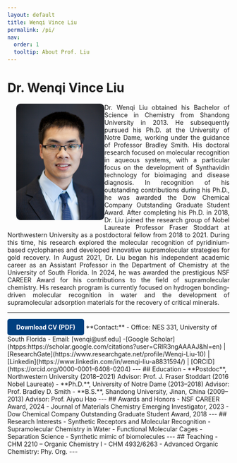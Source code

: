 ```yaml
---
layout: default
title: Wenqi Vince Liu
permalink: /pi/
nav:
  order: 1
  tooltip: About Prof. Liu
---
```

# Dr. Wenqi Vince Liu
<p style="text-align: justify;">
  <img src="/assets/images/wenqi-liu.jpg" alt="Wenqi Vince Liu" style="float: left; width: 200px; height: auto; margin-left: 20px; margin-bottom: 10px; border-radius: 10px;">
  Dr. Wenqi Liu obtained his Bachelor of Science in Chemistry from Shandong University in 2013. He subsequently pursued his Ph.D. at the University of Notre Dame, working under the guidance of Professor Bradley Smith. His doctoral research focused on molecular recognition in aqueous systems, with a particular focus on the development of Synthavidin technology for bioimaging and disease diagnosis. In recognition of his outstanding contributions during his Ph.D., he was awarded the Dow Chemical Company Outstanding Graduate Student Award. After completing his Ph.D. in 2018, Dr. Liu joined the research group of Nobel Laureate Professor Fraser Stoddart at Northwestern University as a postdoctoral fellow from 2018 to 2021. During this time, his research explored the molecular recognition of pyridinium-based cyclophanes and developed innovative supramolecular strategies for gold recovery. In August 2021, Dr. Liu began his independent academic career as an Assistant Professor in the Department of Chemistry at the University of South Florida. In 2024, he was awarded the prestigious NSF CAREER Award for his contributions to the field of supramolecular chemistry. His research program is currently focused on hydrogen bonding-driven molecular recognition in water and the development of supramolecular adsorption materials for the recovery of critical minerals.
<hr>
  <a href="/assets/docs/Liu_CV.pdf" download style="display: inline-block; background-color: #004080; color: white; padding: 10px 20px; border-radius: 5px; text-decoration: none; font-weight: bold;">
    Download CV (PDF)
  </a>
**Contact:**
- Office: NES 331, University of South Florida  
- Email: [wenqi@usf.edu]  
-[Google Scholar](htpps:https://scholar.google.com/citations?user=CRlR3ngAAAAJ&hl=en) | [ResearchGate](https://www.researchgate.net/profile/Wenqi-Liu-10)  | [Linkedin](https://www.linkedin.com/in/wenqi-liu-a8831594/) | [ORCID](https://orcid.org/0000-0001-6408-0204)
---
## Education
- **Postdoc**, Northwestern University (2018–2021)  
               Advisor: Prof. J. Fraser Stoddart (2016 Nobel Laureate)
- **Ph.D.**,   University of Notre Dame (2013–2018)  
               Advisor: Prof. Bradley D. Smith
- **B.S.**,    Shandong University, Jinan, China (2009–2013)  
               Advisor: Prof. Aiyou Hao
---
## Awards and Honors
- NSF CAREER Award, 2024
- Journal of Materials Chemistry Emerging Investigator, 2023
- Dow Chemical Company Outstanding Graduate Student Award, 2018
---
## Research Interests
- Synthetic Receptors and Molecular Recognition  
- Supramolecular Chemistry in Water  
- Functional Molecular Cages  
- Separation Science
- Synthetic mimic of biomolecules  
---
## Teaching
- CHM 2210 – Organic Chemistry I
- CHM 4932/6263 - Advanced Organic Chemistry: Phy. Org.
---
